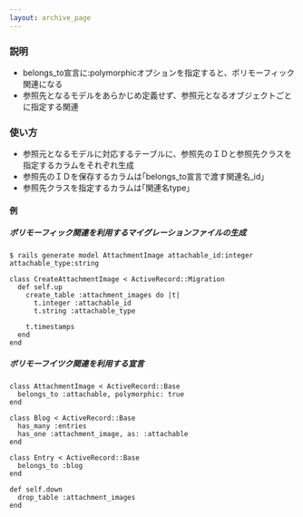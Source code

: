 ```yaml
---
layout: archive_page
---
```

### 説明
* belongs_to宣言に:polymorphicオプションを指定すると、ポリモーフィック関連になる
* 参照先となるモデルをあらかじめ定義せず、参照元となるオブジェクトごとに指定する関連

### 使い方
* 参照元となるモデルに対応するテーブルに、参照先のＩＤと参照先クラスを指定するカラムをそれぞれ生成
* 参照先のＩＤを保存するカラムは｢belongs_to宣言で渡す関連名_id」
* 参照先クラスを指定するカラムは｢関連名type」

#### 例
##### ポリモーフィック関連を利用するマイグレーションファイルの生成
    $ rails generate model AttachmentImage attachable_id:integer attachable_type:string

    class CreateAttachmentImage < ActiveRecord::Migration
      def self.up
        create_table :attachment_images do |t|
          t.integer :attachable_id
          t.string :attachable_type

        t.timestamps
      end
    end

##### ボリモーフイツク関連を利用する宣言
    class AttachmentImage < ActiveRecord::Base
      belongs_to :attachable, polymorphic: true
    end

    class Blog < ActiveRecord::Base
      has_many :entries
      has_one :attachment_image, as: :attachable
    end

    class Entry < ActiveRecord::Base
      belongs_to :blog
    end

    def self.down
      drop_table :attachment_images
    end